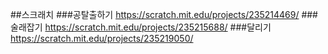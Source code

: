 ##스크래치
###공탈출하기
https://scratch.mit.edu/projects/235214469/
###술래잡기
https://scratch.mit.edu/projects/235215688/
###달리기
https://scratch.mit.edu/projects/235219050/
